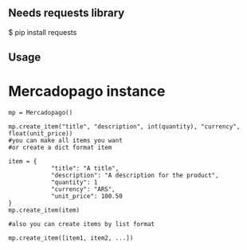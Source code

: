 ## Needs requests library 

$ pip install requests

## Usage


# Mercadopago instance

    mp = Mercadopago()
    
    mp.create_item("title", "description", int(quantity), "currency", float(unit_price))
	#you can make all items you want
	#or create a dict format item
	
	item = {
				"title": "A title",
				"description": "A description for the product",
				"quantity": 1
				"currency": "ARS",
				"unit_price": 100.50
	}
	mp.create_item(item)
	
	#also you can create items by list format
	
	mp.create_item([item1, item2, ...])
	